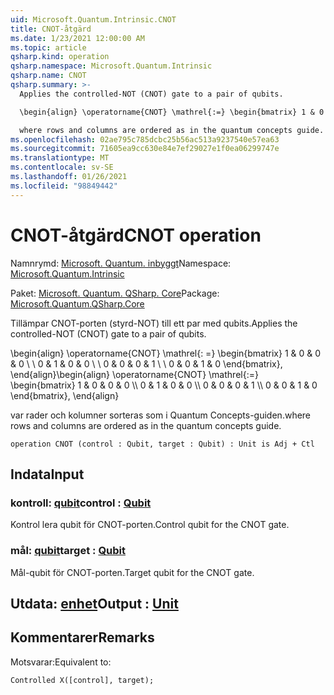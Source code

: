 ```yaml
---
uid: Microsoft.Quantum.Intrinsic.CNOT
title: CNOT-åtgärd
ms.date: 1/23/2021 12:00:00 AM
ms.topic: article
qsharp.kind: operation
qsharp.namespace: Microsoft.Quantum.Intrinsic
qsharp.name: CNOT
qsharp.summary: >-
  Applies the controlled-NOT (CNOT) gate to a pair of qubits.

  \begin{align} \operatorname{CNOT} \mathrel{:=} \begin{bmatrix} 1 & 0 & 0 & 0 \\\\ 0 & 1 & 0 & 0 \\\\ 0 & 0 & 0 & 1 \\\\ 0 & 0 & 1 & 0 \end{bmatrix}, \end{align}

  where rows and columns are ordered as in the quantum concepts guide.
ms.openlocfilehash: 02ae795c785dcbc25b56ac513a9237540e57ea63
ms.sourcegitcommit: 71605ea9cc630e84e7ef29027e1f0ea06299747e
ms.translationtype: MT
ms.contentlocale: sv-SE
ms.lasthandoff: 01/26/2021
ms.locfileid: "98849442"
---
```

# <a name="cnot-operation"></a><span data-ttu-id="73d72-102">CNOT-åtgärd</span><span class="sxs-lookup"><span data-stu-id="73d72-102">CNOT operation</span></span>

<span data-ttu-id="73d72-103">Namnrymd: [Microsoft. Quantum. inbyggt](xref:Microsoft.Quantum.Intrinsic)</span><span class="sxs-lookup"><span data-stu-id="73d72-103">Namespace: [Microsoft.Quantum.Intrinsic](xref:Microsoft.Quantum.Intrinsic)</span></span>

<span data-ttu-id="73d72-104">Paket: [Microsoft. Quantum. QSharp. Core](https://nuget.org/packages/Microsoft.Quantum.QSharp.Core)</span><span class="sxs-lookup"><span data-stu-id="73d72-104">Package: [Microsoft.Quantum.QSharp.Core](https://nuget.org/packages/Microsoft.Quantum.QSharp.Core)</span></span>


<span data-ttu-id="73d72-105">Tillämpar CNOT-porten (styrd-NOT) till ett par med qubits.</span><span class="sxs-lookup"><span data-stu-id="73d72-105">Applies the controlled-NOT (CNOT) gate to a pair of qubits.</span></span>

<span data-ttu-id="73d72-106">\begin{align} \operatorname{CNOT} \mathrel{: =} \begin{bmatrix} 1 & 0 & 0 & 0 \\ \\ 0 & 1 & 0 & 0 \\ \\ 0 & 0 & 0 & 1 \\ \\ 0 & 0 & 1 & 0 \end{bmatrix}, \end{align}</span><span class="sxs-lookup"><span data-stu-id="73d72-106">\begin{align} \operatorname{CNOT} \mathrel{:=} \begin{bmatrix} 1 & 0 & 0 & 0 \\\\ 0 & 1 & 0 & 0 \\\\ 0 & 0 & 0 & 1 \\\\ 0 & 0 & 1 & 0 \end{bmatrix}, \end{align}</span></span>

<span data-ttu-id="73d72-107">var rader och kolumner sorteras som i Quantum Concepts-guiden.</span><span class="sxs-lookup"><span data-stu-id="73d72-107">where rows and columns are ordered as in the quantum concepts guide.</span></span>

```qsharp
operation CNOT (control : Qubit, target : Qubit) : Unit is Adj + Ctl
```


## <a name="input"></a><span data-ttu-id="73d72-108">Indata</span><span class="sxs-lookup"><span data-stu-id="73d72-108">Input</span></span>

### <a name="control--qubit"></a><span data-ttu-id="73d72-109">kontroll: [qubit](xref:microsoft.quantum.lang-ref.qubit)</span><span class="sxs-lookup"><span data-stu-id="73d72-109">control : [Qubit](xref:microsoft.quantum.lang-ref.qubit)</span></span>

<span data-ttu-id="73d72-110">Kontrol lera qubit för CNOT-porten.</span><span class="sxs-lookup"><span data-stu-id="73d72-110">Control qubit for the CNOT gate.</span></span>


### <a name="target--qubit"></a><span data-ttu-id="73d72-111">mål: [qubit](xref:microsoft.quantum.lang-ref.qubit)</span><span class="sxs-lookup"><span data-stu-id="73d72-111">target : [Qubit](xref:microsoft.quantum.lang-ref.qubit)</span></span>

<span data-ttu-id="73d72-112">Mål-qubit för CNOT-porten.</span><span class="sxs-lookup"><span data-stu-id="73d72-112">Target qubit for the CNOT gate.</span></span>



## <a name="output--unit"></a><span data-ttu-id="73d72-113">Utdata: [enhet](xref:microsoft.quantum.lang-ref.unit)</span><span class="sxs-lookup"><span data-stu-id="73d72-113">Output : [Unit](xref:microsoft.quantum.lang-ref.unit)</span></span>



## <a name="remarks"></a><span data-ttu-id="73d72-114">Kommentarer</span><span class="sxs-lookup"><span data-stu-id="73d72-114">Remarks</span></span>

<span data-ttu-id="73d72-115">Motsvarar:</span><span class="sxs-lookup"><span data-stu-id="73d72-115">Equivalent to:</span></span>

```qsharp
Controlled X([control], target);
```